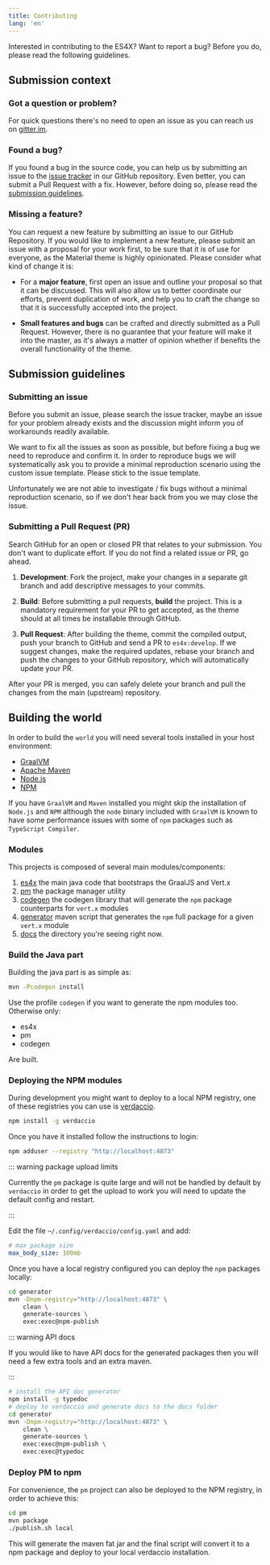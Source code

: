 ```yaml
---
title: Contributing
lang: 'en'
---
```


Interested in contributing to the ES4X? Want to report a bug? Before
you do, please read the following guidelines.

## Submission context

### Got a question or problem?

For quick questions there's no need to open an issue as you can reach us on
[gitter.im][1].

  [1]: https://gitter.im/es4x/Lobby

### Found a bug?

If you found a bug in the source code, you can help us by submitting an issue
to the [issue tracker][2] in our GitHub repository. Even better, you can submit
a Pull Request with a fix. However, before doing so, please read the
[submission guidelines][3].

  [2]: https://github.com/reactiverse/es4x/issues
  [3]: #submission-guidelines

### Missing a feature?

You can request a new feature by submitting an issue to our GitHub Repository.
If you would like to implement a new feature, please submit an issue with a
proposal for your work first, to be sure that it is of use for everyone, as
the Material theme is highly opinionated. Please consider what kind of change
it is:

* For a **major feature**, first open an issue and outline your proposal so
  that it can be discussed. This will also allow us to better coordinate our
  efforts, prevent duplication of work, and help you to craft the change so
  that it is successfully accepted into the project.

* **Small features and bugs** can be crafted and directly submitted as a Pull
  Request. However, there is no guarantee that your feature will make it into
  the master, as it's always a matter of opinion whether if benefits the
  overall functionality of the theme.

## Submission guidelines

### Submitting an issue

Before you submit an issue, please search the issue tracker, maybe an issue for
your problem already exists and the discussion might inform you of workarounds
readily available.

We want to fix all the issues as soon as possible, but before fixing a bug we
need to reproduce and confirm it. In order to reproduce bugs we will
systematically ask you to provide a minimal reproduction scenario using the
custom issue template. Please stick to the issue template.

Unfortunately we are not able to investigate / fix bugs without a minimal
reproduction scenario, so if we don't hear back from you we may close the issue.

### Submitting a Pull Request (PR)

Search GitHub for an open or closed PR that relates to your submission. You
don't want to duplicate effort. If you do not find a related issue or PR,
go ahead.

1. **Development**: Fork the project, make your changes in a separate git branch
  and add descriptive messages to your commits.

2. **Build**: Before submitting a pull requests, **build** the project. This is
  a mandatory requirement for your PR to get accepted, as the theme should at
  all times be installable through GitHub.

3. **Pull Request**: After building the theme, commit the compiled output, push
  your branch to GitHub and send a PR to `es4x:develop`. If we
  suggest changes, make the required updates, rebase your branch and push the
  changes to your GitHub repository, which will automatically update your PR.

After your PR is merged, you can safely delete your branch and pull the changes
from the main (upstream) repository.

## Building the world

In order to build the `world` you will need several tools installed in your host
environment:

* [GraalVM](https://www.graalvm.org/downloads/)
* [Apache Maven](https://maven.apache.org/)
* [Node.js](https://nodejs.org/en/download/)
* [NPM](https://www.npmjs.com/)

If you have `GraalVM` and `Maven` installed you might skip the installation of `Node.js`
and `NPM` although the `node` binary included with `GraalVM` is known to have some
performance issues with some of `npm` packages such as `TypeScript Compiler`.
 
### Modules

This projects is composed of several main modules/components:

1. [es4x](https://github.com/reactiverse/es4x/tree/develop/es4x) the main java code that
   bootstraps the GraalJS and Vert.x
2. [pm](https://github.com/reactiverse/es4x/tree/develop/pm) the package manager utility
3. [codegen](https://github.com/reactiverse/es4x/tree/develop/codegen) the codegen library
   that will generate the `npm` package counterparts for `vert.x` modules
4. [generator](https://github.com/reactiverse/es4x/tree/develop/generator) maven script that
   generates the `npm` full package for a given `vert.x` module
5. [docs](https://github.com/reactiverse/es4x/tree/develop/docs) the directory you're seeing
   right now.

### Build the Java part

Building the java part is as simple as:

```bash
mvn -Pcodegen install
```

Use the profile `codegen` if you want to generate the npm modules too. Otherwise only:

* es4x
* pm
* codegen

Are built.

### Deploying the NPM modules

During development you might want to deploy to a local NPM registry, one of these registries
you can use is [verdaccio](https://verdaccio.org/).

```bash
npm install -g verdaccio
```

Once you have it installed follow the instructions to login:

```bash
npm adduser --registry "http://localhost:4873"
```

::: warning package upload limits

Currently the `pm` package is quite large and will not be handled by default by `verdaccio` in order to get the upload to work you will need to update the default config and restart.

:::

Edit the file `~/.config/verdaccio/config.yaml` and add:

```yaml
# max package size
max_body_size: 100mb
```

Once you have a local registry configured you can deploy the `npm` packages locally:

```bash
cd generator
mvn -Dnpm-registry="http://localhost:4873" \
    clean \
    generate-sources \
    exec:exec@npm-publish
```

::: warning API docs

If you would like to have API docs for the generated packages then you will need a few extra
tools and an extra maven.

:::

```bash
# install the API doc generator
npm install -g typedoc
# deploy to verdaccio and generate docs to the docs folder
cd generator
mvn -Dnpm-registry="http://localhost:4873" \
    clean \
    generate-sources \
    exec:exec@npm-publish \
    exec:exec@typedoc
```

### Deploy PM to npm

For convenience, the `pm` project can also be deployed to the NPM registry, in order to achieve this:

```bash
cd pm
mvn package
./publish.sh local
```

This will generate the maven fat jar and the final script will convert it to a npm package and deploy to
your local verdaccio installation.
